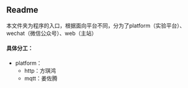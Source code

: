 ## Readme
本文件夹为程序的入口，根据面向平台不同，分为了platform（实验平台）、wechat（微信公众号）、web（主站）

#### 具体分工：
- platform：
    - http：方琪鸿
    - mqtt：姜佐腾
